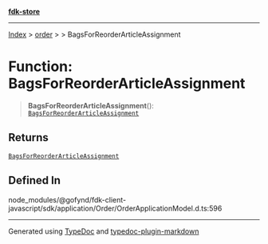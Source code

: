 [**fdk-store**](../../../README.md)
***

[Index](../../../API.md) > [order](../../README.md) > [<internal>](../README.md) > BagsForReorderArticleAssignment

# Function: BagsForReorderArticleAssignment

> **BagsForReorderArticleAssignment**(): [`BagsForReorderArticleAssignment`](../type-aliases/type-alias.BagsForReorderArticleAssignment.md)

## Returns

[`BagsForReorderArticleAssignment`](../type-aliases/type-alias.BagsForReorderArticleAssignment.md)

## Defined In

node\_modules/@gofynd/fdk-client-javascript/sdk/application/Order/OrderApplicationModel.d.ts:596

***
Generated using [TypeDoc](https://typedoc.org/) and [typedoc-plugin-markdown](https://www.npmjs.com/package/typedoc-plugin-markdown)
